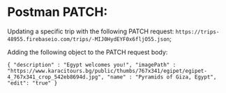 # Postman PATCH:

Updating a specific trip with the following PATCH request: `https://trips-48955.firebaseio.com/trips/-MIJ0HydEYF0x6fljO55.json`;

Adding the following object to the PATCH request body:

`{
  "description" : "Egypt welcomes you!",
  "imagePath" : "https://www.karacitours.bg/public/thumbs/767x341/egipet/egipet-4_767x341_crop_542eb8694d.jpg",
  "name" : "Pyramids of Giza, Egypt",
  "edit": "true"
}`
